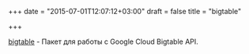 +++
date = "2015-07-01T12:07:12+03:00"
draft = false
title = "bigtable"

+++

<p><a href="https://godoc.org/google.golang.org/cloud/bigtable">bigtable</a>&nbsp;- Пакет для работы с&nbsp;Google Cloud Bigtable&nbsp;API.</p>

